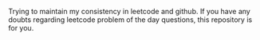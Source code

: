 Trying to maintain my consistency in leetcode and github. If you have any doubts regarding leetcode problem of the day questions, this repository is for you.
